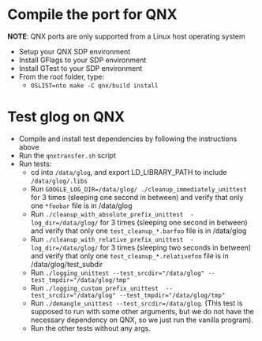 # Compile the port for QNX

**NOTE**: QNX ports are only supported from a Linux host operating system

- Setup your QNX SDP environment
- Install GFlags to your SDP environment
- Install GTest to your SDP environment
- From the root folder, type:
  - `OSLIST=nto make -C qnx/build install`

# Test glog on QNX

- Compile and install test dependencies by following the instructions above
- Run the `qnxtransfer.sh` script
- Run tests:
  - cd into `/data/glog`, and export LD_LIBRARY_PATH to include `/data/glog/.libs`
  - Run `GOOGLE_LOG_DIR=/data/glog/ ./cleanup_immediately_unittest` for 3 times (sleeping one second in between) and verify that only one `*foobar` file is in /data/glog
  - Run `./cleanup_with_absolute_prefix_unittest  -log_dir=/data/glog/` for 3 times (sleeping one second in between) and verify that only one `test_cleanup_*.barfoo` file is in /data/glog
  - Run `./cleanup_with_relative_prefix_unittest  -log_dir=/data/glog/` for 3 times (sleeping two seconds in between) and verify that only one `test_cleanup_*.relativefoo` file is in /data/glog/test_subdir
  - Run `./logging_unittest --test_srcdir="/data/glog" --test_tmpdir="/data/glog/tmp"`
  - Run `./logging_custom_prefix_unittest  --test_srcdir="/data/glog" --test_tmpdir="/data/glog/tmp"`
  - Run `./demangle_unittest --test_srcdir=/data/glog`. (This test is supposed to run with some other arguments, but we do not have the necessary dependency on QNX, so we just run the vanilla program).
  - Run the other tests without any args.
